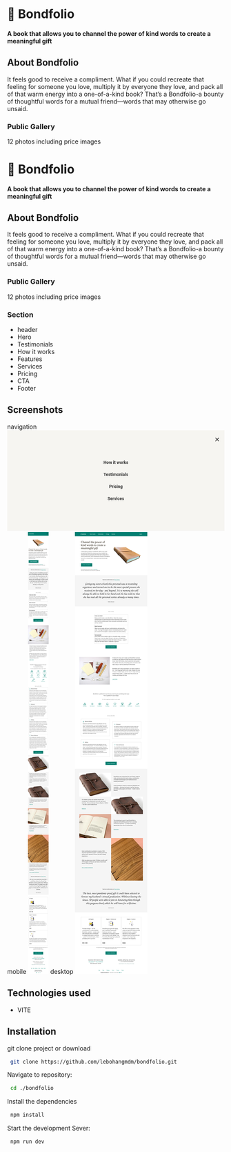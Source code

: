 
# 🔗 Bondfolio

#### A book that allows you to channel the power of kind words to create a meaningful gift

## About Bondfolio
It feels good to receive a compliment. What if you could recreate that feeling for someone you love, multiply it by everyone they love, and pack all of that warm energy into a one-of-a-kind book? That’s a Bondfolio-a bounty of thoughtful words for a mutual friend—words that may otherwise go unsaid. 

### Public Gallery
12 photos including price images

# 🔗 Bondfolio

#### A book that allows you to channel the power of kind words to create a meaningful gift

## About Bondfolio
It feels good to receive a compliment. What if you could recreate that feeling for someone you love, multiply it by everyone they love, and pack all of that warm energy into a one-of-a-kind book? That’s a Bondfolio-a bounty of thoughtful words for a mutual friend—words that may otherwise go unsaid. 

### Public Gallery
12 photos including price images

### Section
* header
* Hero
* Testimonials
* How it works
* Features
* Services
* Pricing
* CTA
* Footer



## Screenshots
navigation
![Navigation Screenshot](img/bondfolio-navigation.png)
mobile
![mobile Screenshot](img/bondfolio-mobile.png)
desktop
![desktop Screenshot](img/bondfolio-desktop.png)


## Technologies used
* VITE



## Installation

git clone project or download

```bash
 git clone https://github.com/lebohangmdm/bondfolio.git
```

Navigate to repository:

```bash
 cd ./bondfolio
```

Install the dependencies
```bash
 npm install
```

Start the development Sever:
```bash
 npm run dev
```

